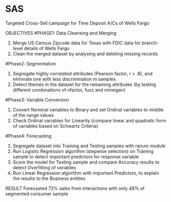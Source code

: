 # SAS
Targeted Cross-Sell campaign for Time Deposit A/Cs of Wells Fargo

OBJECTIVES
#PHASE1: Data Cleansing and Merging
1. Merge US Census Zipcode data for Texas with FDIC data for branch-level details of Wells Fargo
2. Clean the merged dataset by analysing and deleting missing records

#Phase2: Segmentation
1. Segregate highly correlated attributes (Pearson factor, r > .8), and eliminate one with less discrimination in samples
2. Detect themes in the dataset for the remaining attributes (by testing different combinations of nfactor, fuzz and mineigen)

#Phase3: Variable Conversion
1. Convert Nominal variables to Binary and set Ordinal variables to middle of the range values
2. Check Ordinal variables for Linearity (compare linear and quadratic form of variables based on Schwartz Criteria)

#Phase4: Forecasting
1. Segregate dataset into Training and Testing samples with ranuni module
2. Run Logistic Regression algorithm (stepwise selection) on Training sample to detect important predictors for response variable
3. Score the model for Testing sample and compare Accuracy results to detect Overfitting of variables
4. Run Linear Regression algorithm with important Predictors, to explain the results to the Business entities


RESULT
Forecasted 73% sales from interactions with only 48% of segmented consumer sample
